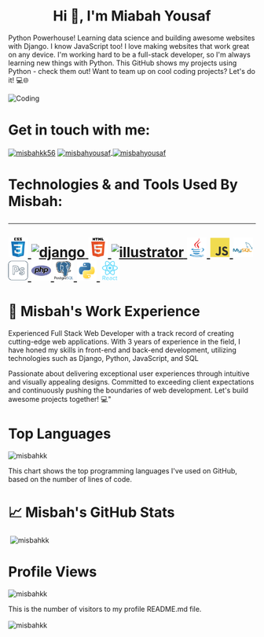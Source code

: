 <h1 align="center">Hi 👋, I'm Miabah Yousaf</h1>

<p>Python Powerhouse!  Learning data science and building awesome websites with Django. I know JavaScript too! I love making websites that work great on any device.  I'm working hard to be a full-stack developer, so I'm always learning new things with Python.
  This GitHub shows my projects using Python - check them out!  Want to team up on cool coding projects? Let's do it! 💻🌐</p>
<img src="https://i.pinimg.com/originals/e7/26/c7/e726c74ac081eed50feee1433d12c998.gif"  alt="Coding" width="400"/> <br>


<h1>Get in touch with me:</h1>


<p align="left">
<a href="https://twitter.com/misbahkk56" target="blank"><img align="center" src="https://raw.githubusercontent.com/rahuldkjain/github-profile-readme-generator/master/src/images/icons/Social/twitter.svg" alt="misbahkk56" height="30" width="40" /></a>
<a href="https://linkedin.com/in/misbahyousaf" target="blank"><img align="center" src="https://raw.githubusercontent.com/rahuldkjain/github-profile-readme-generator/master/src/images/icons/Social/linked-in-alt.svg" alt="misbahyousaf" 
height="30" width="40" />
<a href="misbahyousaf00@gmail.com" target="blank"><img align="center" src="https://user-images.githubusercontent.com/107263622/232858392-a6f7c08c-b6eb-4ba0-a213-4e8cfc27fd8d.png" alt="misbahyousaf" height="30" width="40" /></a>
</p>


<h1 >Technologies & and Tools Used By Misbah:</h>
<hr>
<p align="left"> <a href="https://www.w3schools.com/css/" target="_blank" rel="noreferrer"> <img src="https://raw.githubusercontent.com/devicons/devicon/master/icons/css3/css3-original-wordmark.svg" alt="css3" width="40" height="40"/> </a> <a href="https://www.djangoproject.com/" target="_blank" rel="noreferrer"> <img src="https://cdn.worldvectorlogo.com/logos/django.svg" alt="django" width="40" height="40"/> </a> <a href="https://www.w3.org/html/" target="_blank" rel="noreferrer"> <img src="https://raw.githubusercontent.com/devicons/devicon/master/icons/html5/html5-original-wordmark.svg" alt="html5" width="40" height="40"/> </a> <a href="https://www.adobe.com/in/products/illustrator.html" target="_blank" rel="noreferrer"> <img src="https://www.vectorlogo.zone/logos/adobe_illustrator/adobe_illustrator-icon.svg" alt="illustrator" width="40" height="40"/> </a> <a href="https://www.java.com" target="_blank" rel="noreferrer"> <img src="https://raw.githubusercontent.com/devicons/devicon/master/icons/java/java-original.svg" alt="java" width="40" height="40"/> </a> <a href="https://developer.mozilla.org/en-US/docs/Web/JavaScript" target="_blank" rel="noreferrer"> <img src="https://raw.githubusercontent.com/devicons/devicon/master/icons/javascript/javascript-original.svg" alt="javascript" width="40" height="40"/> </a> <a href="https://www.mysql.com/" target="_blank" rel="noreferrer"> <img src="https://raw.githubusercontent.com/devicons/devicon/master/icons/mysql/mysql-original-wordmark.svg" alt="mysql" width="40" height="40"/> </a> <a href="https://www.photoshop.com/en" target="_blank" rel="noreferrer"> <img src="https://raw.githubusercontent.com/devicons/devicon/master/icons/photoshop/photoshop-line.svg" alt="photoshop" width="40" height="40"/> </a> <a href="https://www.php.net" target="_blank" rel="noreferrer"> <img src="https://raw.githubusercontent.com/devicons/devicon/master/icons/php/php-original.svg" alt="php" width="40" height="40"/> </a> <a href="https://www.postgresql.org" target="_blank" rel="noreferrer"> <img src="https://raw.githubusercontent.com/devicons/devicon/master/icons/postgresql/postgresql-original-wordmark.svg" alt="postgresql" width="40" height="40"/> </a> <a href="https://www.python.org" target="_blank" rel="noreferrer"> <img src="https://raw.githubusercontent.com/devicons/devicon/master/icons/python/python-original.svg" alt="python" width="40" height="40"/> </a> <a href="https://reactjs.org/" target="_blank" rel="noreferrer"> <img src="https://raw.githubusercontent.com/devicons/devicon/master/icons/react/react-original-wordmark.svg" alt="react" width="40" height="40"/> </a> </p>

<h1>💼 Misbah's Work Experience</h1>

<p> Experienced Full Stack Web Developer with a track record of creating cutting-edge web applications. With 3 years of experience in the field, I have honed my skills in front-end and back-end development, utilizing technologies such as  Django, Python, JavaScript, and SQL</p>
<p>Passionate about delivering exceptional user experiences through intuitive and visually appealing designs. Committed to exceeding client expectations and continuously pushing the boundaries of web development. Let's build awesome projects together! 💻"</p>

<h1>Top Languages</h1>
<p><img src="https://github-readme-stats.vercel.app/api/top-langs?username=misbahkk&show_icons=true&locale=en&layout=compact" alt="misbahkk" /></p>
<p>This chart shows the top programming languages I've used on GitHub, based on the number of lines of code.</p>
<h1>📈 Misbah's GitHub Stats</h1>
<p>&nbsp;<img align="center" src="https://github-readme-stats.vercel.app/api?username=misbahkk&show_icons=true&locale=en" alt="misbahkk" /></p>

<h1> Profile Views</h1>
<p> <img src="https://komarev.com/ghpvc/?username=misbahkk&label=Profile%20views&color=0e75b6&style=flat" alt="misbahkk" /> </p>
<p>This is the number of visitors to my profile README.md file.</p>


<p><img align="center" src="https://github-readme-streak-stats.herokuapp.com/?user=misbahkk&" alt="misbahkk" /></p>
